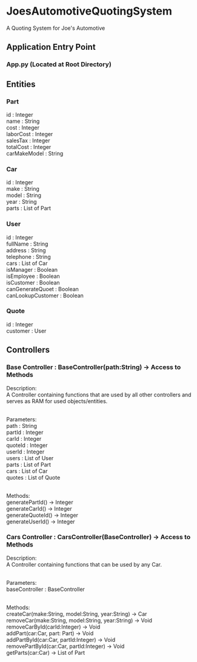 # JoesAutomotiveQuotingSystem
A Quoting System for Joe's Automotive

## Application Entry Point
### App.py (Located at Root Directory)

## Entities
### Part
id : Integer <br/>
name : String <br/>
cost : Integer <br/>
laborCost : Integer <br/>
salesTax : Integer <br/>
totalCost : Integer <br/>
carMakeModel : String 

### Car
id : Integer <br/>
make : String <br/>
model : String <br/>
year : String <br/>
parts : List of Part 

### User
id : Integer <br/>
fullName : String <br/>
address : String <br/>
telephone : String <br/>
cars : List of Car <br/>
isManager : Boolean <br/>
isEmployee : Boolean <br/>
isCustomer : Boolean <br/>
canGenerateQuoet : Boolean <br/>
canLookupCustomer : Boolean 

### Quote
id : Integer <br/>
customer : User 

## Controllers
### Base Controller : BaseController(path:String) -> Access to Methods
Description:  <br/>
A Controller containing functions that are used by all other controllers and serves as RAM for used objects/entities. <br/><br/>

Parameters: <br/>
path : String <br/>
partId : Integer <br/>
carId : Integer <br/>
quoteId : Integer <br/>
userId : Integer <br/>
users : List of User<br/>
parts : List of Part<br/>
cars : List of Car<br/>
quotes : List of Quote<br/><br/>

Methods: <br/>
generatePartId() -> Integer <br/>
generateCarId() -> Integer <br/>
generateQuoteId() -> Integer <br/>
generateUserId() -> Integer 

### Cars Controller : CarsController(BaseController) -> Access to Methods
Description:  <br/>
A Controller containing functions that can be used by any Car. <br/><br/>

Parameters: <br/>
baseController : BaseController <br/><br/>

Methods: <br/>
createCar(make:String, model:String, year:String) -> Car <br/>
removeCar(make:String, model:String, year:String) -> Void <br/>
removeCarById(carId:Integer) -> Void <br/>
addPart(car:Car, part: Part) -> Void <br/>
addPartById(car:Car, partId:Integer) -> Void <br/>
removePartById(car:Car, partId:Integer) -> Void <br/>
getParts(car:Car) -> List of Part 







